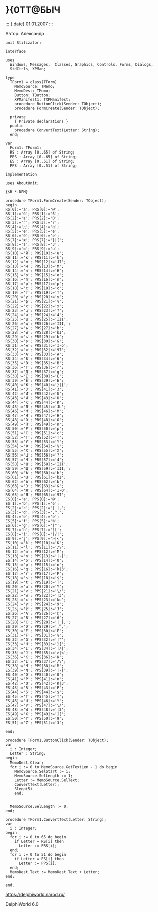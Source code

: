 }{0TT\@БЬIЧ
===========

::: {.date}
01.01.2007
:::

Автор: Александр

    unit Stilizator;
     
    interface
     
    uses
      Windows, Messages,  Classes, Graphics, Controls, Forms, Dialogs,
      StdCtrls, XPMan;
     
    type
      TForm1 = class(TForm)
        MemoSource: TMemo;
        MemoDest: TMemo;
        Button: TButton;
        XPManifest1: TXPManifest;
        procedure ButtonClick(Sender: TObject);
        procedure FormCreate(Sender: TObject);
     
      private
        { Private declarations }
      public
        procedure ConvertText(Letter: String);
      end;
     
    var
      Form1: TForm1;
      RS : Array [0..65] of String;
      PRS : Array [0..65] of String;
      ES : Array [0..51] of String;
      PPS : Array [0..51] of String;
     
    implementation
     
    uses AboutUnit;
     
    {$R *.DFM}
     
    procedure TForm1.FormCreate(Sender: TObject);
    begin
    RS[0]:='а'; PRS[0]:='@';
    RS[1]:='б'; PRS[1]:='6';
    RS[2]:='в'; PRS[2]:='B';
    RS[3]:='г'; PRS[3]:='r';
    RS[4]:='д'; PRS[4]:='g';
    RS[5]:='е'; PRS[5]:='e';
    RS[6]:='ё'; PRS[6]:='e';
    RS[7]:='ж'; PRS[7]:='}|{';
    RS[8]:='з'; PRS[8]:='3';
    RS[9]:='и'; PRS[9]:='u';
    RS[10]:='й'; PRS[10]:='u';
    RS[11]:='к'; PRS[11]:='k';
    RS[12]:='л'; PRS[12]:='JI';
    RS[13]:='м'; PRS[13]:='M';
    RS[14]:='н'; PRS[14]:='H';
    RS[15]:='о'; PRS[15]:='o';
    RS[16]:='п'; PRS[16]:='n';
    RS[17]:='р'; PRS[17]:='p';
    RS[18]:='с'; PRS[18]:='c';
    RS[19]:='т'; PRS[19]:='T';
    RS[20]:='у'; PRS[20]:='y';
    RS[21]:='ф'; PRS[21]:='%';
    RS[22]:='х'; PRS[22]:='x';
    RS[23]:='ц'; PRS[23]:='?';
    RS[24]:='ч'; PRS[24]:='4';
    RS[25]:='ш'; PRS[25]:='III';
    RS[26]:='щ'; PRS[26]:='III,';
    RS[27]:='ъ'; PRS[27]:='b';
    RS[28]:='ы'; PRS[28]:='bI';
    RS[29]:='ь'; PRS[29]:='b';
    RS[30]:='э'; PRS[30]:='&';
    RS[31]:='ю'; PRS[31]:='I-o';
    RS[32]:='я'; PRS[32]:='9I';
    RS[33]:='А'; PRS[33]:='A';
    RS[34]:='Б'; PRS[34]:='6';
    RS[35]:='В'; PRS[35]:='B';
    RS[36]:='Г'; PRS[36]:='r';
    RS[37]:='Д'; PRS[37]:='g';
    RS[38]:='Е'; PRS[38]:='E';
    RS[39]:='Ё'; PRS[39]:='E';
    RS[40]:='Ж'; PRS[40]:='}|{';
    RS[41]:='З'; PRS[41]:='3';
    RS[42]:='И'; PRS[42]:='U';
    RS[43]:='Й'; PRS[43]:='U';
    RS[44]:='К'; PRS[44]:='K';
    RS[45]:='Л'; PRS[45]:='JL';
    RS[46]:='М'; PRS[46]:='M';
    RS[47]:='Н'; PRS[47]:='H';
    RS[48]:='О'; PRS[48]:='O';
    RS[49]:='П'; PRS[49]:='n';
    RS[50]:='Р'; PRS[50]:='p';
    RS[51]:='С'; PRS[51]:='c';
    RS[52]:='Т'; PRS[52]:='T';
    RS[53]:='У'; PRS[53]:='Y';
    RS[54]:='Ф'; PRS[54]:='%';
    RS[55]:='Х'; PRS[55]:='X';
    RS[56]:='Ц'; PRS[56]:='?';
    RS[57]:='Ч'; PRS[57]:='4';
    RS[58]:='Ш'; PRS[58]:='III';
    RS[59]:='Щ'; PRS[59]:='III,';
    RS[60]:='Ъ'; PRS[60]:='b';
    RS[61]:='Ы'; PRS[61]:='bI';
    RS[62]:='Ь'; PRS[62]:='b';
    RS[63]:='Э'; PRS[63]:='&';
    RS[64]:='Ю'; PRS[64]:='I-O';
    RS[65]:='Я'; PRS[65]:='9I';
    ES[0]:='a'; PPS[0]:='@';
    ES[1]:='b'; PPS[1]:='6';
    ES[2]:='c'; PPS[2]:='|_|,';
    ES[3]:='d'; PPS[3]:=',^,';
    ES[4]:='e'; PPS[4]:='e';
    ES[5]:='f'; PPS[5]:='%';
    ES[6]:='g'; PPS[6]:='|"';
    ES[7]:='h'; PPS[7]:='][';
    ES[8]:='i'; PPS[8]:='|/|';
    ES[9]:='j'; PPS[9]:='>|<';
    ES[10]:='k'; PPS[10]:='K';
    ES[11]:='l'; PPS[11]:='/\';
    ES[12]:='m'; PPS[12]:='M';
    ES[13]:='n'; PPS[13]:='|-|';
    ES[14]:='o'; PPS[14]:='0';
    ES[15]:='p'; PPS[15]:='n';
    ES[16]:='q'; PPS[16]:='k|3';
    ES[17]:='r'; PPS[17]:='P';
    ES[18]:='s'; PPS[18]:='$';
    ES[19]:='t'; PPS[19]:='T';
    ES[20]:='u'; PPS[20]:='Y';
    ES[21]:='v'; PPS[21]:='\/';
    ES[22]:='w'; PPS[22]:='|3';
    ES[23]:='x'; PPS[23]:='kc';
    ES[24]:='y'; PPS[24]:='9';
    ES[25]:='z'; PPS[25]:='3';
    ES[26]:='A'; PPS[26]:='@';
    ES[27]:='B'; PPS[27]:='6';
    ES[28]:='C'; PPS[28]:='|_|,';
    ES[29]:='D'; PPS[29]:=',^,';
    ES[30]:='E'; PPS[30]:='E';
    ES[31]:='F'; PPS[31]:='%';
    ES[32]:='G'; PPS[32]:='|"';
    ES[33]:='H'; PPS[33]:='}{';
    ES[34]:='I'; PPS[34]:='|/|';
    ES[35]:='J'; PPS[35]:='>|<';
    ES[36]:='K'; PPS[36]:='K';
    ES[37]:='L'; PPS[37]:='/\';
    ES[38]:='M'; PPS[38]:='M';
    ES[39]:='N'; PPS[39]:='|-|';
    ES[40]:='O'; PPS[40]:='0';
    ES[41]:='P'; PPS[41]:='n';
    ES[42]:='Q'; PPS[42]:='K|3';
    ES[43]:='R'; PPS[43]:='P';
    ES[44]:='S'; PPS[44]:='$';
    ES[45]:='T'; PPS[45]:='T';
    ES[46]:='U'; PPS[46]:='Y';
    ES[47]:='V'; PPS[47]:='\/';
    ES[48]:='W'; PPS[48]:='|3';
    ES[49]:='X'; PPS[49]:='][';
    ES[50]:='Y'; PPS[50]:='9';
    ES[51]:='Z'; PPS[51]:='3';
     
    end;
     
    procedure TForm1.ButtonClick(Sender: TObject);
    var
      i : Integer;
      Letter : String;
    begin
      MemoDest.Clear;
      for i := 0 to MemoSource.GetTextLen - 1 do begin
        MemoSource.SelStart := i;
        MemoSource.SelLength := 1;
        Letter := MemoSource.SelText;
        ConvertText(Letter);
        Sleep(5)
        end;
     
     
      MemoSource.SelLength := 0;
    end;
     
    procedure TForm1.ConvertText(Letter: String);
    var
      i : Integer;
    begin
      for i := 0 to 65 do begin
        if Letter = RS[i] then
          Letter := PRS[i];
      end;
      for i := 0 to 51 do begin
        if Letter = ES[i] then
          Letter := PPS[i];
      end;
      MemoDest.Text := MemoDest.Text + Letter;
    end;
     
    end.

<https://delphiworld.narod.ru/>

DelphiWorld 6.0
